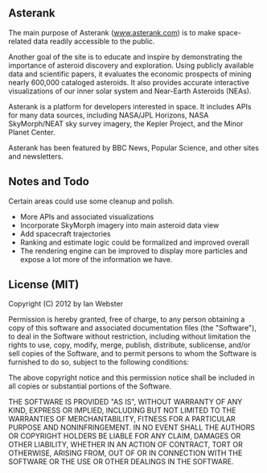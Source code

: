 ## Asterank

The main purpose of Asterank (www.asterank.com) is to make space-related data readily accessible to the public.

Another goal of the site is to educate and inspire by demonstrating the importance of asteroid discovery and exploration.  Using publicly available data and scientific papers, it evaluates the economic prospects of mining nearly 600,000 cataloged asteroids.  It also provides accurate interactive visualizations of our inner solar system and Near-Earth Asteroids (NEAs).

Asterank is a platform for developers interested in space.  It includes APIs for many data sources, including NASA/JPL Horizons, NASA SkyMorph/NEAT sky survey imagery, the Kepler Project, and the Minor Planet Center.

Asterank has been featured by BBC News, Popular Science, and other sites and newsletters.

## Notes and Todo

Certain areas could use some cleanup and polish.

 * More APIs and associated visualizations
 * Incorporate SkyMorph imagery into main asteroid data view
 * Add spacecraft trajectories
 * Ranking and estimate logic could be formalized and improved overall
 * The rendering engine can be improved to display more particles and expose a lot more of the information we have.

## License (MIT)

Copyright (C) 2012 by Ian Webster

Permission is hereby granted, free of charge, to any person obtaining a copy
of this software and associated documentation files (the "Software"), to deal
in the Software without restriction, including without limitation the rights
to use, copy, modify, merge, publish, distribute, sublicense, and/or sell
copies of the Software, and to permit persons to whom the Software is
furnished to do so, subject to the following conditions:

The above copyright notice and this permission notice shall be included in
all copies or substantial portions of the Software.

THE SOFTWARE IS PROVIDED "AS IS", WITHOUT WARRANTY OF ANY KIND, EXPRESS OR
IMPLIED, INCLUDING BUT NOT LIMITED TO THE WARRANTIES OF MERCHANTABILITY,
FITNESS FOR A PARTICULAR PURPOSE AND NONINFRINGEMENT. IN NO EVENT SHALL THE
AUTHORS OR COPYRIGHT HOLDERS BE LIABLE FOR ANY CLAIM, DAMAGES OR OTHER
LIABILITY, WHETHER IN AN ACTION OF CONTRACT, TORT OR OTHERWISE, ARISING FROM,
OUT OF OR IN CONNECTION WITH THE SOFTWARE OR THE USE OR OTHER DEALINGS IN
THE SOFTWARE.
